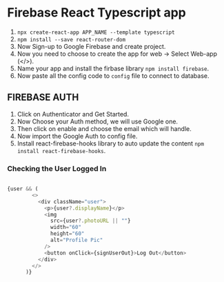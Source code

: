 # Firebase React Typescript app

1. `npx create-react-app APP_NAME --template typescript`
2. `npm install --save react-router-dom`
3. Now Sign-up to Google Firebase and create project.
4. Now you need to choose to create the app for web -> Select Web-app (</>).
5. Name your app and install the firbase library `npm install firebase`.
6. Now paste all the config code to `config` file to connect to database.

## FIREBASE AUTH

1. Click on Authenticator and Get Started.
2. Now Choose your Auth method, we will use Google one.
3. Then click on enable and choose the email which will handle.
4. Now import the Google Auth to config file.
5. Install react-firebase-hooks library to auto update the content `npm install react-firebase-hooks`.


### Checking the User Logged In

```js

{user && (
        <>
          <div className="user">
            <p>{user?.displayName}</p>
            <img
              src={user?.photoURL || ""}
              width="60"
              height="60"
              alt="Profile Pic"
            />
            <button onClick={signUserOut}>Log Out</button>
          </div>
        </>
      )}

```